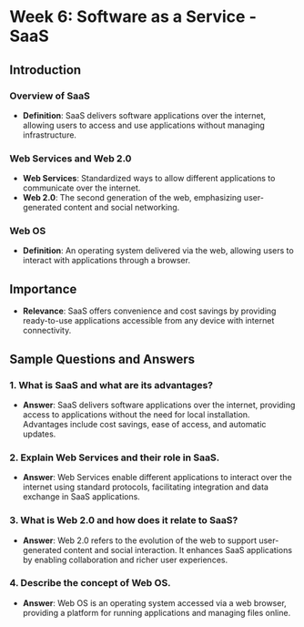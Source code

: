# Week 6: Software as a Service - SaaS

## Introduction

### Overview of SaaS

- **Definition**: SaaS delivers software applications over the internet, allowing users to access and use applications without managing infrastructure.

### Web Services and Web 2.0

- **Web Services**: Standardized ways to allow different applications to communicate over the internet.
- **Web 2.0**: The second generation of the web, emphasizing user-generated content and social networking.

### Web OS

- **Definition**: An operating system delivered via the web, allowing users to interact with applications through a browser.

## Importance

- **Relevance**: SaaS offers convenience and cost savings by providing ready-to-use applications accessible from any device with internet connectivity.

## Sample Questions and Answers

### 1. What is SaaS and what are its advantages?

- **Answer**: SaaS delivers software applications over the internet, providing access to applications without the need for local installation. Advantages include cost savings, ease of access, and automatic updates.

### 2. Explain Web Services and their role in SaaS.

- **Answer**: Web Services enable different applications to interact over the internet using standard protocols, facilitating integration and data exchange in SaaS applications.

### 3. What is Web 2.0 and how does it relate to SaaS?

- **Answer**: Web 2.0 refers to the evolution of the web to support user-generated content and social interaction. It enhances SaaS applications by enabling collaboration and richer user experiences.

### 4. Describe the concept of Web OS.

- **Answer**: Web OS is an operating system accessed via a web browser, providing a platform for running applications and managing files online.
